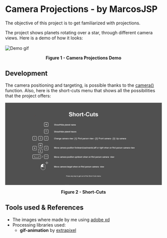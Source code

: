 # Camera Projections - by MarcosJSP

The objective of this project is to get familiarized  with projections. 

The project shows planets rotating over a star, through different camera views. Here is a demo of how it looks:

<img align="center" src="readme assets/demo.gif" alt="Demo gif"></img>

<div align="center"><b>Figure 1 - Camera Projections Demo</b></div>


## Development

The camera positioning and targeting, is possible thanks to the [camera()](https://processing.org/reference/camera_.html) function. Also, here is the short-cuts menu that shows all the possibilities that the project offers:

<img align="center" src="readme assets/Short Cuts.PNG" alt="Short cuts"></img>

<div align="center"><b>Figure 2 - Short-Cuts</b></div>


## Tools used & References

- The images where made by me using [adobe xd](https://www.adobe.com/es/products/xd.html)
- Processing libraries used:
	- **gif-animation** by [extrapixel](https://github.com/extrapixel)
